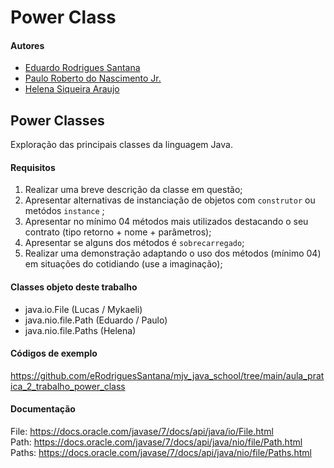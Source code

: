 # Power Class

#### Autores
- [Eduardo Rodrigues Santana](https://github.com/eRodriguesSantana)
- [Paulo Roberto do Nascimento Jr.](https://github.com/helvayne-br)
- [Helena Siqueira Araujo](https://github.com/SAHelena)

## Power Classes
Exploração das principais classes da linguagem Java.

#### Requisitos
1. Realizar uma breve descrição da classe em questão;
1. Apresentar alternativas de instanciação de objetos com `construtor` ou metódos `instance` ;
1. Apresentar no mínimo 04 métodos mais utilizados destacando o seu contrato (tipo retorno + nome + parâmetros);
1. Apresentar se alguns dos métodos é `sobrecarregado`;
1. Realizar uma demonstração adaptando o uso dos métodos (mínimo 04) em situações do cotidiando (use a imaginação);

#### Classes objeto deste trabalho
- java.io.File (Lucas / Mykaeli)
- java.nio.file.Path (Eduardo / Paulo)
- java.nio.file.Paths (Helena)

#### Códigos de exemplo
https://github.com/eRodriguesSantana/mjv_java_school/tree/main/aula_pratica_2_trabalho_power_class

#### Documentação
File: https://docs.oracle.com/javase/7/docs/api/java/io/File.html<br>
Path: https://docs.oracle.com/javase/7/docs/api/java/nio/file/Path.html<br>
Paths: https://docs.oracle.com/javase/7/docs/api/java/nio/file/Paths.html

